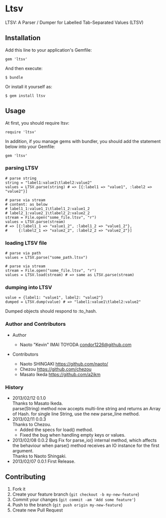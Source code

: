 # Ltsv

LTSV: A Parser / Dumper for Labelled Tab-Separated Values (LTSV)

## Installation

Add this line to your application's Gemfile:

    gem 'ltsv'

And then execute:

    $ bundle

Or install it yourself as:

    $ gem install ltsv

## Usage

At first, you should require ltsv:

    require 'ltsv'

In addition, if you manage gems with bundler, you should add the statement below into your Gemfile:

    gem 'ltsv'


### parsing LTSV

    # parse string
    string = "label1:value1\tlabel2:value2"
    values = LTSV.parse(string) # => [{:label1 => "value1", :label2 => "value2"}]

    # parse via stream
    # content: as below
    # label1_1:value1_1\tlabel1_2:value1_2
    # label2_1:value2_1\tlabel2_2:value2_2
    stream = File.open("some_file.ltsv", "r")
    values = LTSV.parse(stream)
    # => [{:label1_1 => "value1_2", :label1_2 => "value1_2"},
    #     {:label2_1 => "value2_2", :label2_2 => "value2_2"}]

### loading LTSV file

    # parse via path
    values = LTSV.parse("some_path.ltsv")

    # parse via stream
    stream = File.open("some_file.ltsv", "r")
    values = LTSV.load(stream) # => same as LTSV.parse(stream)

### dumping into LTSV

    value = {label1: "value1", label2: "value2"}
    dumped = LTSV.dump(value) # => "label1:value1\tlabel2:value2"

Dumped objects should respond to :to_hash.

### Author and Contributors

* Author
  * Naoto "Kevin" IMAI TOYODA <condor1226@github.com>

* Contributors
  * Naoto SHINGAKI <https://github.com/naoto/>
  * Chezou <https://github.com/chezou>
  * Masato Ikeda <https://github.com/a2ikm>

### History

* 2013/02/12 0.1.0  
Thanks to Masato Ikeda.  
parse(String) method now accepts multi-line string and returns an Array of Hash. for single line String, use the new parse_line method.
* 2013/02/11 0.0.3  
Thanks to Chezou.
  * Added the specs for load() method.
  * Fixed the bug when handling empty keys or values.
* 2013/02/08 0.0.2
Bug Fix for parse_io() internal method, which affects the behaviour when parse() method receives an IO instance for the first argument.  
Thanks to Naoto Shingaki.
* 2013/02/07 0.0.1
First Release.

## Contributing

1. Fork it
2. Create your feature branch (`git checkout -b my-new-feature`)
3. Commit your changes (`git commit -am 'Add some feature'`)
4. Push to the branch (`git push origin my-new-feature`)
5. Create new Pull Request
